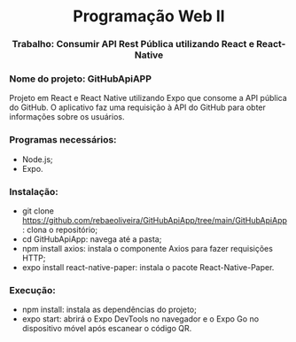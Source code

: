 <h1 align="center">Programação Web II</h1>
<h3 align="center">Trabalho: Consumir API Rest Pública utilizando React e React-Native</h2>

### Nome do projeto: GitHubApiAPP
Projeto em React e React Native utilizando Expo que consome a API pública do GitHub. O aplicativo faz uma requisição à API do GitHub para obter informações sobre os usuários.

### Programas necessários:
- Node.js;
- Expo.

### Instalação:
- git clone https://github.com/rebaeoliveira/GitHubApiApp/tree/main/GitHubApiApp: clona o repositório;
- cd GitHubApiApp: navega até a pasta; 
- npm install axios: instala o componente Axios para fazer requisições HTTP;
- expo install react-native-paper: instala o pacote React-Native-Paper.
  
### Execução:
- npm install: instala as dependências do projeto;
- expo start: abrirá o Expo DevTools no navegador e o Expo Go no dispositivo móvel após escanear o código QR.
